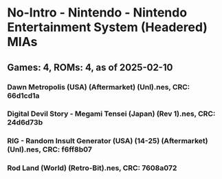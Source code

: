 # No-Intro - Nintendo - Nintendo Entertainment System (Headered) MIAs
## Games: 4, ROMs: 4, as of 2025-02-10

### Dawn Metropolis (USA) (Aftermarket) (Unl).nes, CRC: 66d1cd1a
### Digital Devil Story - Megami Tensei (Japan) (Rev 1).nes, CRC: 24d6d73b
### RIG - Random Insult Generator (USA) (14-25) (Aftermarket) (Unl).nes, CRC: f6ff8b07
### Rod Land (World) (Retro-Bit).nes, CRC: 7608a072
